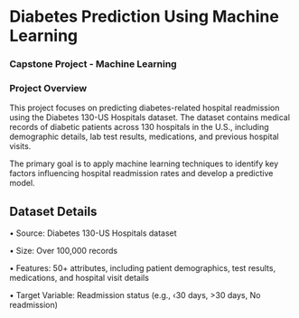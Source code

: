 # Diabetes Prediction Using Machine Learning
### Capstone Project - Machine Learning
### Project Overview 
This project focuses on predicting diabetes-related hospital readmission using the Diabetes 130-US Hospitals dataset.
The dataset contains medical records of diabetic patients across 130 hospitals in the U.S., including demographic details, lab test results, medications, and previous hospital visits.

The primary goal is to apply machine learning techniques to identify key factors influencing hospital readmission rates and develop a predictive model.

## Dataset Details
• Source: Diabetes 130-US Hospitals dataset

• Size: Over 100,000 records

• Features: 50+ attributes, including patient demographics, test results, medications, and hospital visit details

• Target Variable: Readmission status (e.g., ‹30 days, >30 days, No readmission)
